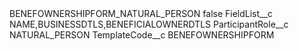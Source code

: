<?xml version="1.0" encoding="UTF-8"?>
<CustomMetadata xmlns="http://soap.sforce.com/2006/04/metadata" xmlns:xsi="http://www.w3.org/2001/XMLSchema-instance" xmlns:xsd="http://www.w3.org/2001/XMLSchema">
    <label>BENEFOWNERSHIPFORM_NATURAL_PERSON</label>
    <protected>false</protected>
    <values>
        <field>FieldList__c</field>
        <value xsi:type="xsd:string">NAME,BUSINESSDTLS,BENEFICIALOWNERDTLS</value>
    </values>
    <values>
        <field>ParticipantRole__c</field>
        <value xsi:type="xsd:string">NATURAL_PERSON</value>
    </values>
    <values>
        <field>TemplateCode__c</field>
        <value xsi:type="xsd:string">BENEFOWNERSHIPFORM</value>
    </values>
</CustomMetadata>

